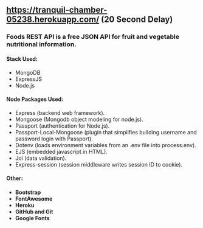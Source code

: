 <h2><a href="https://tranquil-chamber-05238.herokuapp.com/">https://tranquil-chamber-05238.herokuapp.com/</a> (20 Second Delay)</h2>

<h3>Foods REST API is a free JSON API for fruit and vegetable nutritional information.</h3>
  
<h4>Stack Used:</h4>
<ul>
  <li>MongoDB</li>
  <li>ExpressJS</li>
  <li>Node.js</li>
</ul>

<h4>Node Packages Used:</h4>
<ul>
  <li>Express (backend web framework).</li>
  <li>Mongoose (Mongodb object modeling for node.js).</li>
  <li>Passport (authentication for Node.js).</li>
  <li>Passport-Local-Mongoose (plugin that simplifies building username and password login with Passport).</li>
  <li>Dotenv (loads environment variables from an .env file into process.env).</li>
  <li>EJS (embedded javascript in HTML).</li>
  <li>Joi (data validation).</li>
  <li>Express-session (session middleware writes session ID to cookie).</li>
</ul>

<h4>Other:<h4>
<ul>
  <li>Bootstrap</li>
  <li>FontAwesome</li>
  <li>Heroku</li>
  <li>GitHub and Git</li>
  <li>Google Fonts</li>
</ul>
